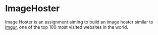 # ImageHoster

Image Hoster is an assignment aiming to build an image hoster similar to [Imgur](https://imgur.com/), one of the top 100 most visited websites in the world.
